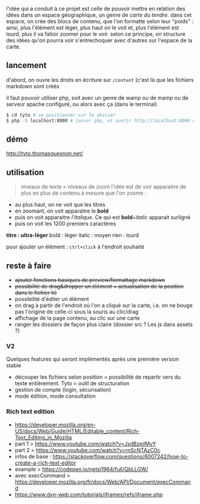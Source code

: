 l'idée qui a conduit à ce projet est celle de pouvoir mettre en relation des idées dans un espace géographique, un genre de _carte du tendre_. dans cet espace, on crée des blocs de contenu, que l'on formatte selon leur "poids" : ainsi, plus l'élément est léger, plus haut on le voit et, plus l'élément est lourd, plus il va falloir zoomer pour le voir.
selon ce principe, on structure des idées qu'on pourra voir s'entrechoquer avec d'autres sur l'espace de la carte.

## lancement ##
d'abord, on ouvre les droits en écriture sur `/content` (c'est là que les fichiers markdown sont créés

il faut pouvoir utiliser php, soit avec un genre de wamp ou de mamp ou de serveur apache configuré, ou alors avec ça (dans le terminal)

``` bash
$ cd tyto # se positionner sur le dossier
$ php -S localhost:8000 # lancer php, et ouvrir http://localhost:8000 dans le navigateur
```

## démo ##

http://tyto.thomasguesnon.net/

## utilisation ##

> niveaux de texte = niveaux de zoom
l'idée est de voir apparaitre de plus en plus de contenu à mesure que l'on zoome :
- au plus haut, on ne voit que les titres
- en zoomant, on voit apparaitre le **bold**
- puis on voit apparaitre *l'italique*. Ce qui est **bold**+*italic* apparait surligné
- puis on voit les 1200 premiers caractères

**titre : ultra-léger**
bold : léger
italic : moyen
rien : lourd

pour ajouter un élément : `ctrl+click` à l'endroit souhaité

## reste à faire ##
- ~~ajouter fonctions basiques de preview/formattage markdown~~
- ~~possibilité de drag&dropper un élément + actualisation de la position dans le fichier lié~~
- possibilité d'éditer un élément
- on drag à partir de l'endroit où l'on a cliqué sur la carte, i.e. on ne bouge pas l'origine de celle-ci sous la souris au clic/drag 
- affichage de la page contenu, au clic sur une carte
- ranger les dossiers de façon plus claire (dossier src ? Les js dans assets ?)

### V2 ###
Quelques features qui seront implémentés après une première version stable
- découper les fichiers selon position = possibilité de repartir vers du texte entièrement. Tyto = outil de structuration
- gestion de compte (login, sécurisation)
- mode édition, mode consultation

### Rich text edition ###
- https://developer.mozilla.org/en-US/docs/Web/Guide/HTML/Editable_content/Rich-Text_Editing_in_Mozilla
- part 1 > https://www.youtube.com/watch?v=JxdBzejlMyY
- part 2 > https://www.youtube.com/watch?v=rnScNTAzC0c
- infos de base : https://stackoverflow.com/questions/6007242/how-to-create-a-rich-text-editor
- example > https://codepen.io/netsi1964/full/QbLLGW/
- avec execCommand > https://developer.mozilla.org/fr/docs/Web/API/Document/execCommand
- https://www.dyn-web.com/tutorials/iframes/refs/iframe.php
